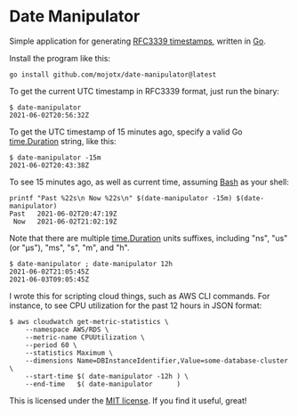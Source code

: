 # Date Manipulator

Simple application for generating
[RFC3339 timestamps](https://datatracker.ietf.org/doc/html/rfc3339), written in
[Go](https://golang.org/).

Install the program like this:
```shell
go install github.com/mojotx/date-manipulator@latest
```

To get the current UTC timestamp in RFC3339 format, just run the binary:
```shell
$ date-manipulator
2021-06-02T20:56:32Z
```

To get the UTC timestamp of 15 minutes ago, specify a valid Go
[time.Duration](https://golang.org/pkg/time/#ParseDuration) string,
like this:
```shell
$ date-manipulator -15m
2021-06-02T20:43:38Z
```

To see 15 minutes ago, as well as current time, assuming
[Bash](https://www.gnu.org/software/bash/) as your shell:
```shell
printf "Past %22s\n Now %22s\n" $(date-manipulator -15m) $(date-manipulator)
Past   2021-06-02T20:47:19Z
 Now   2021-06-02T21:02:19Z
```

Note that there are multiple
[time.Duration](https://golang.org/pkg/time/#ParseDuration) units
suffixes, including "ns", "us" (or "µs"), "ms", "s", "m", and "h".
```shell
$ date-manipulator ; date-manipulator 12h
2021-06-02T21:05:45Z
2021-06-03T09:05:45Z
```

I wrote this for scripting cloud things, such as AWS CLI commands.
For instance, to see CPU utilization for the past 12 hours in JSON
format:
```shell
$ aws cloudwatch get-metric-statistics \
    --namespace AWS/RDS \
    --metric-name CPUUtilization \
    --period 60 \
    --statistics Maximum \
    --dimensions Name=DBInstanceIdentifier,Value=some-database-cluster \
    --start-time $( date-manipulator -12h ) \
    --end-time   $( date-manipulator      )
```

This is licensed under the [MIT license](https://opensource.org/licenses/MIT).
If you find it useful, great!
